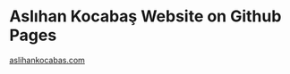 
Aslıhan Kocabaş Website on Github Pages
======================================

<a href="http://aslihankocabas.com">aslihankocabas.com</a>
